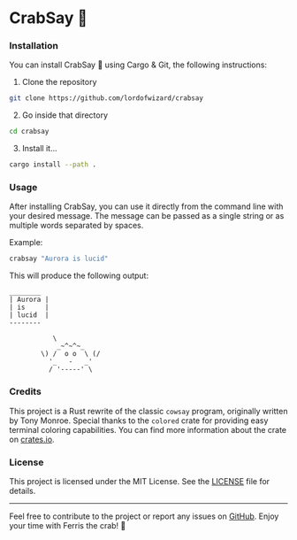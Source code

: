 # CrabSay 🦀


### Installation

You can install CrabSay 🦀 using Cargo & Git, the following instructions:  
1. Clone the repository
```bash
git clone https://github.com/lordofwizard/crabsay
```
2. Go inside that directory
```bash
cd crabsay
```
3. Install it...
```bash
cargo install --path .
```

### Usage

After installing CrabSay, you can use it directly from the command line with your desired message. The message can be passed as a single string or as multiple words separated by spaces.

Example:
```bash
crabsay "Aurora is lucid"
```

This will produce the following output:
```
________
| Aurora |
| is     |
| lucid  |
--------

           \
            _~^~^~_
        \) /  o o  \ (/
          '_   -   _'
          / '-----' \
```

### Credits

This project is a Rust rewrite of the classic `cowsay` program, originally written by Tony Monroe. Special thanks to the `colored` crate for providing easy terminal coloring capabilities. You can find more information about the crate on [crates.io](https://crates.io/crates/colored).

### License

This project is licensed under the MIT License. See the [LICENSE](LICENSE) file for details.

---

Feel free to contribute to the project or report any issues on [GitHub](https://github.com/lordofwizard/crabsay). Enjoy your time with Ferris the crab! 🦀
